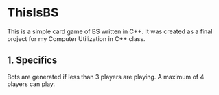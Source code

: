 # ThisIsBS
This is a simple card game of BS written in C++. It was created as a final project for my Computer Utilization in C++ class.

## 1. Specifics
Bots are generated if less than 3 players are playing.
A maximum of 4 players can play.
